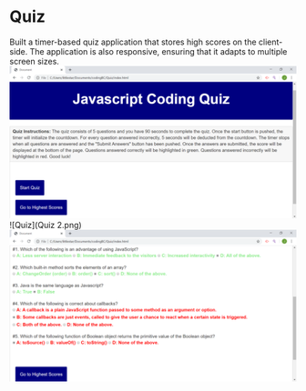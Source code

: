 # Quiz
Built a timer-based quiz application that stores high scores on the client-side. The application is also responsive, ensuring that it adapts to multiple screen sizes.
![Quiz](Quiz1.png)
![Quiz](Quiz 2.png)
![Quiz](Quiz3.png)
